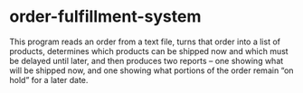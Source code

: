 # order-fulfillment-system
This program reads an order from a text file, turns that order into a list of products, determines which products can be shipped now and which must be delayed until later, and then produces two reports – one showing what will be shipped now, and one showing what portions of the order remain “on hold” for a later date.
